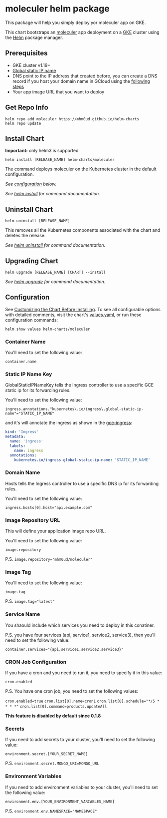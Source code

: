 # moleculer helm package

This package will help you simply deploy yor moleculer app on GKE.

This chart bootstraps an [moleculer](https://moleculer.services/) app deployment on a [GKE](https://cloud.google.com/kubernetes-engine) cluster using the [Helm](https://helm.sh) package manager.

## Prerequisites

- GKE cluster v1.19+
- [Global static IP name](https://cloud.google.com/compute/docs/ip-addresses/reserve-static-external-ip-address#reserve_new_static)
- DNS point to the IP address that created before, you can create a DNS record if you host your domain name in GCloud using the [following steps](https://cloud.google.com/sdk/gcloud/reference/dns/record-sets/create)
- Your app image URL that you want to deploy 

## Get Repo Info

```console
helm repo add moleculer https://mhm0ud.github.io/helm-charts
helm repo update
```

## Install Chart

**Important:** only helm3 is supported

```console
helm install [RELEASE_NAME] helm-charts/moleculer
```

The command deploys moleculer on the Kubernetes cluster in the default configuration.

_See [configuration](#configuration) below._

_See [helm install](https://helm.sh/docs/helm/helm_install/) for command documentation._

## Uninstall Chart

```console
helm uninstall [RELEASE_NAME]
```

This removes all the Kubernetes components associated with the chart and deletes the release.

_See [helm uninstall](https://helm.sh/docs/helm/helm_uninstall/) for command documentation._

## Upgrading Chart

```console
helm upgrade [RELEASE_NAME] [CHART] --install
```

_See [helm upgrade](https://helm.sh/docs/helm/helm_upgrade/) for command documentation._

## Configuration

See [Customizing the Chart Before Installing](https://helm.sh/docs/intro/using_helm/#customizing-the-chart-before-installing). To see all configurable options with detailed comments, visit the chart's [values.yaml](./values.yaml), or run these configuration commands:

```console
helm show values helm-charts/moleculer
```
### Container Name 

You'll need to set the following value:

`container.name`

### Static IP Name Key

GlobalStaticIPNameKey tells the Ingress controller to use a specific GCE static ip for its forwarding rules.

You'll need to set the following value:

`ingress.annotations."kubernetes\.io/ingress\.global-static-ip-name"="STATIC_IP_NAME"`

and it's will annotate the ingress as shown in the [gce-ingress](https://github.com/kubernetes/ingress-gce/blob/e1e23f6b97faadc1a33bdde5ecfed10ceedd535b/pkg/annotations/ingress.go):

```yaml
kind: 'Ingress'
metadata:
  name: 'ingress'
  labels:
    name: ingress
  annotations:
    kubernetes.io/ingress.global-static-ip-name: 'STATIC_IP_NAME'
```

### Domain Name

Hosts tells the Ingress controller to use a specific DNS ip for its forwarding rules.

You'll need to set the following value:

`ingress.hosts[0].host="api.example.com"`

### Image Repository URL

This will define your application image repo URL.

You'll need to set the following value:

`image.repository`

P.S. `image.repository="mhm0ud/moleculer"`

### Image Tag

You'll need to set the following value:

`image.tag`

P.S. `image.tag="latest"`

### Service Name

You shaould include which services you need to deploy in this conatiner.

P.S. you have four services (api, service1, service2, service3), then you'll need to set the following value:

`container.services="{api,service1,service2,service3}"`

### CRON Job Configuration

If you have a cron and you need to run it, you need to specify it in this value:

`cron.enabled`

P.S. You have one cron job, you need to set the following values:

`cron.enabled=true`
`cron.list[0].name=cron1`
`cron.list[0].schedule="*/5 * * * *"`
`cron.list[0].command=products.updateAll`

**This feature is disabled by default since 0.1.8**

### Secrets

If you need to add secrets to your cluster, you'll need to set the following value:

`environment.secret.[YOUR_SECRET_NAME]`

P.S. `environment.secret.MONGO_URI=MONGO_URL`

### Environment Variables 

If you need to add environment variables to your cluster, you'll need to set the following value:

`environment.env.[YOUR_ENVIRONMENT_VARIABLES_NAME]`

P.S. `environment.env.NAMESPACE="NAMESPACE"`